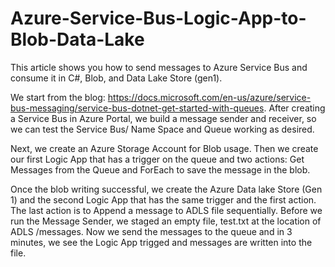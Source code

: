 # Azure-Service-Bus-Logic-App-to-Blob-Data-Lake
This article shows you how to send messages to Azure Service Bus and consume it in C#, Blob, and Data Lake Store (gen1).

We start from the blog: https://docs.microsoft.com/en-us/azure/service-bus-messaging/service-bus-dotnet-get-started-with-queues. After creating a Service Bus in Azure Portal, we build a message sender and receiver, so we can test the Service Bus/ Name Space and Queue working as desired.

Next, we create an Azure Storage Account for Blob usage. Then we create our first Logic App that has a trigger on the queue and two actions: Get Messages from the Queue and ForEach to save the message in the blob.

Once the blob writing successful, we create the Azure Data lake Store (Gen 1) and the second Logic App that has the same trigger and the first action. The last action is to Append a message to ADLS file sequentially. Before we run the Message Sender, we staged an empty file, test.txt at the location of ADLS /messages. Now we send the messages to the queue and in 3 minutes, we see the Logic App trigged and messages are written into the file.

